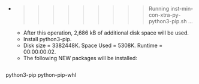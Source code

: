 * >>>>>>>>> Running inst-min-con-xtra-py-python3-pip.sh ...
  * After this operation, 2,686 kB of additional disk space will be used.
  * Install python3-pip.
  * Disk size = 3382448K. Space Used = 5308K. Runtime = 00:00:00:02.
  * The following NEW packages will be installed:
  ```bash
python3-pip python-pip-whl
  ```
